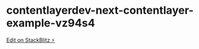 # contentlayerdev-next-contentlayer-example-vz94s4

[Edit on StackBlitz ⚡️](https://stackblitz.com/edit/contentlayerdev-next-contentlayer-example-vz94s4)